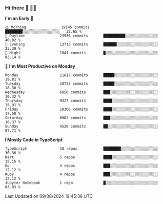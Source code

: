 ### Hi there 👋 🧑‍💻



<!--START_SECTION:waka-->
**I'm an Early 🐤** 

```text
🌞 Morning                19145 commits       ████████░░░░░░░░░░░░░░░░░   32.65 % 
🌆 Daytime                23936 commits       ██████████░░░░░░░░░░░░░░░   40.82 % 
🌃 Evening                13713 commits       ██████░░░░░░░░░░░░░░░░░░░   23.39 % 
🌙 Night                  1841 commits        █░░░░░░░░░░░░░░░░░░░░░░░░   03.14 % 
```
📅 **I'm Most Productive on Monday** 

```text
Monday                   11617 commits       █████░░░░░░░░░░░░░░░░░░░░   19.81 % 
Tuesday                  10733 commits       █████░░░░░░░░░░░░░░░░░░░░   18.30 % 
Wednesday                6050 commits        ███░░░░░░░░░░░░░░░░░░░░░░   10.32 % 
Thursday                 9327 commits        ████░░░░░░░░░░░░░░░░░░░░░   15.91 % 
Friday                   10306 commits       ████░░░░░░░░░░░░░░░░░░░░░   17.58 % 
Saturday                 6082 commits        ███░░░░░░░░░░░░░░░░░░░░░░   10.37 % 
Sunday                   4520 commits        ██░░░░░░░░░░░░░░░░░░░░░░░   07.71 % 
```


**I Mostly Code in TypeScript** 

```text
TypeScript               10 repos            ████████░░░░░░░░░░░░░░░░░   30.30 % 
Dart                     5 repos             ████░░░░░░░░░░░░░░░░░░░░░   15.15 % 
Go                       4 repos             ███░░░░░░░░░░░░░░░░░░░░░░   12.12 % 
Ruby                     4 repos             ███░░░░░░░░░░░░░░░░░░░░░░   12.12 % 
Jupyter Notebook         1 repo              █░░░░░░░░░░░░░░░░░░░░░░░░   03.03 % 
```




 Last Updated on 09/08/2024 19:45:39 UTC
<!--END_SECTION:waka-->



